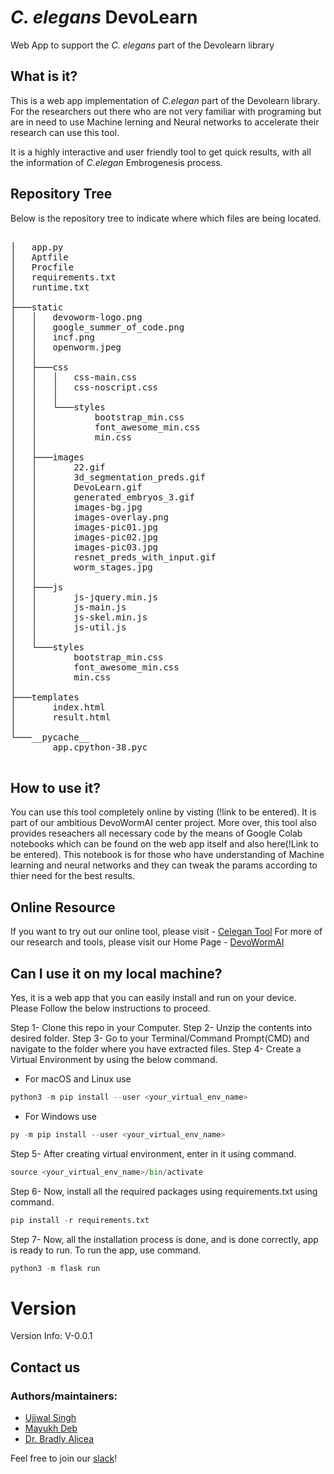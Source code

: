 # *C. elegans* DevoLearn
Web App to support the _C. elegans_ part of the Devolearn library

## What is it?
This is a web app implementation of _C.elegan_ part of the Devolearn library. For the researchers out there who are not very familiar with programing but are in need to use Machine lerning and Neural networks to accelerate their research can use this tool. 

It is a highly interactive and user friendly tool to get quick results, with all the information of _C.elegan_ Embrogenesis process. 

## Repository Tree

Below is the repository tree to indicate where which files are being located.

<pre>

│   app.py
│   Aptfile
│   Procfile
│   requirements.txt
│   runtime.txt
│
├───static
│   │   devoworm-logo.png
│   │   google_summer_of_code.png
│   │   incf.png
│   │   openworm.jpeg
│   │
│   ├───css
│   │   │   css-main.css
│   │   │   css-noscript.css
│   │   │
│   │   └───styles
│   │           bootstrap_min.css
│   │           font_awesome_min.css
│   │           min.css
│   │
│   ├───images
│   │       22.gif
│   │       3d_segmentation_preds.gif
│   │       DevoLearn.gif
│   │       generated_embryos_3.gif
│   │       images-bg.jpg
│   │       images-overlay.png
│   │       images-pic01.jpg
│   │       images-pic02.jpg
│   │       images-pic03.jpg
│   │       resnet_preds_with_input.gif
│   │       worm_stages.jpg
│   │
│   ├───js
│   │       js-jquery.min.js
│   │       js-main.js
│   │       js-skel.min.js
│   │       js-util.js
│   │
│   └───styles
│           bootstrap_min.css
│           font_awesome_min.css
│           min.css
│
├───templates
│       index.html
│       result.html
│
└───__pycache__
        app.cpython-38.pyc

</pre>
## How to use it?

You can use this tool completely online by visting (!link to be entered). It is part of our ambitious DevoWormAI center project. More over, this tool also provides reseachers all necessary code by the means of Google Colab notebooks which can be found on the web app itself and also here(!Link to be entered). This notebook is for those who have understanding of Machine learning and neural networks and they can tweak the params according to thier need for the best results.

## Online Resource

If you want to try out our online tool, please visit - [Celegan Tool](https://celegans-devolearn.herokuapp.com/)
For more of our research and tools, please visit our Home Page - [DevoWormAI](https://devoworm.github.io/DevoWormAi/index.html)

## Can I use it on my local machine?

Yes, it is a web app that you can easily install and run on your device. Please Follow the below instructions to proceed.

Step 1- Clone this repo in your Computer.
Step 2- Unzip the contents into desired folder.
Step 3- Go to your Terminal/Command Prompt(CMD) and navigate to the folder where you have extracted files.
Step 4- Create a Virtual Environment by using the below command.
* For macOS and Linux use
```python
python3 -m pip install --user <your_virtual_env_name>
```
* For Windows use
```python
py -m pip install --user <your_virtual_env_name>
```

Step 5- After creating virtual environment, enter in it using command.
```python
source <your_virtual_env_name>/bin/activate
```

Step 6- Now, install all the required packages using requirements.txt using command.
```python
pip install -r requirements.txt
```
Step 7- Now, all the installation process is done, and is done correctly, app is ready to run. To run the app, use command.
```python
python3 -m flask run
```

# Version
Version Info: V-0.0.1

## Contact us
### Authors/maintainers:
* [Ujjwal Singh](https://twitter.com/ujjjwalll)
* [Mayukh Deb](https://twitter.com/mayukh091)
* [Dr. Bradly Alicea](https://twitter.com/balicea1)

Feel free to join our [slack](https://openworm.slack.com/archives/CMVFU7Q4W)!
